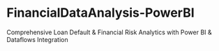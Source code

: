 # FinancialDataAnalysis-PowerBI
Comprehensive Loan Default &amp; Financial Risk Analytics with Power BI &amp; Dataflows Integration
